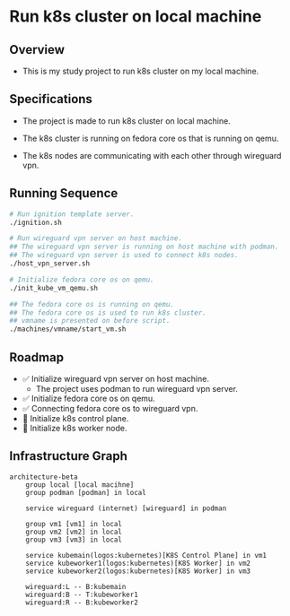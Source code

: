 # Run k8s cluster on local machine

## Overview
- This is my study project to run k8s cluster on my local machine.

## Specifications
- The project is made to run k8s cluster on local machine.

- The k8s cluster is running on fedora core os that is running on qemu.

- The k8s nodes are communicating with each other through wireguard vpn.

## Running Sequence
```sh
# Run ignition template server.
./ignition.sh

# Run wireguard vpn server on host machine.
## The wireguard vpn server is running on host machine with podman.
## The wireguard vpn server is used to connect k8s nodes.
./host_vpn_server.sh

# Initialize fedora core os on qemu.
./init_kube_vm_qemu.sh

## The fedora core os is running on qemu.
## The fedora core os is used to run k8s cluster.
## vmname is presented on before script.
./machines/vmname/start_vm.sh
```

## Roadmap
- ✅ Initialize wireguard vpn server on host machine.
    - The project uses podman to run wireguard vpn server.
- ✅ Initialize fedora core os on qemu.
- ✅ Connecting fedora core os to wireguard vpn.
- 🚧 Initialize k8s control plane.
- 🚧 Initialize k8s worker node.

## Infrastructure Graph
```mermaid
architecture-beta
    group local [local macihne]
    group podman [podman] in local

    service wireguard (internet) [wireguard] in podman

    group vm1 [vm1] in local
    group vm2 [vm2] in local
    group vm3 [vm3] in local

    service kubemain(logos:kubernetes)[K8S Control Plane] in vm1
    service kubeworker1(logos:kubernetes)[K8S Worker] in vm2
    service kubeworker2(logos:kubernetes)[K8S Worker] in vm3

    wireguard:L -- B:kubemain
    wireguard:B -- T:kubeworker1
    wireguard:R -- B:kubeworker2
```